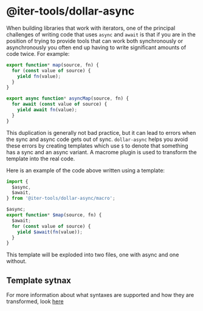 # @iter-tools/dollar-async

When building libraries that work with iterators, one of the principal challenges of writing code that uses `async` and `await` is that if you are in the position of trying to provide tools that can work both synchronously or asynchronously you often end up having to write significant amounts of code twice. For example:

```js
export function* map(source, fn) {
  for (const value of source) {
    yield fn(value);
  }
}

export async function* asyncMap(source, fn) {
  for await (const value of source) {
    yield await fn(value);
  }
}
```

This duplication is generally not bad practice, but it can lead to errors when the sync and async code gets out of sync. `dollar-async` helps you avoid these errors by creating templates which use `$` to denote that something has a sync and an async variant. A macrome plugin is used to transform the template into the real code.

Here is an example of the code above written using a template:

```js
import {
  $async,
  $await,
} from '@iter-tools/dollar-async/macro';

$async;
export function* $map(source, fn) {
  $await;
  for (const value of source) {
    yield $await(fn(value));
  }
}
```

This template will be exploded into two files, one with async and one without.

## Template sytnax

For more information about what syntaxes are supported and how they are transformed, look [here](https://github.com/iter-tools/dollar-async/blob/trunk/lib/macro.js)
